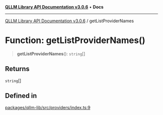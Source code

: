 [**QLLM Library API Documentation v3.0.6**](../README.md) • **Docs**

---

[QLLM Library API Documentation v3.0.6](../globals.md) / getListProviderNames

# Function: getListProviderNames()

> **getListProviderNames**(): `string`[]

## Returns

`string`[]

## Defined in

[packages/qllm-lib/src/providers/index.ts:9](https://github.com/quantalogic/qllm/blob/b15a3aa4af263bce36ea091a0f29bf1255b95497/packages/qllm-lib/src/providers/index.ts#L9)

